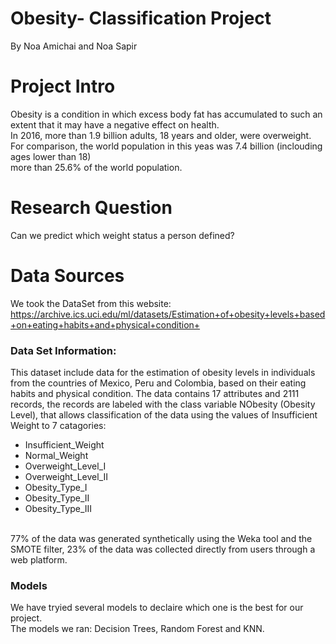 # Obesity- Classification Project
By Noa Amichai and Noa Sapir

# Project Intro 
Obesity is a condition in which excess body fat has accumulated to such an extent that it may have a negative effect on health.
<br> In 2016, more than 1.9 billion adults, 18 years and older, were overweight. For comparison, the world population in this yeas was 7.4 billion (inclouding ages lower than 18) <br>
more than 25.6% of the world population.

# Research Question
Can we predict which weight status a person defined? 

# Data Sources
We took the DataSet from this website:
https://archive.ics.uci.edu/ml/datasets/Estimation+of+obesity+levels+based+on+eating+habits+and+physical+condition+

### Data Set Information:
This dataset include data for the estimation of obesity levels in individuals from the countries of Mexico, Peru and Colombia, based on their eating habits and physical condition. The data contains 17 attributes and 2111 records, the records are labeled with the class variable NObesity (Obesity Level), that allows classification of the data using the values of Insufficient Weight to 7 catagories: 
<ul> 
  <li> Insufficient_Weight </li>
<li> Normal_Weight </li>
<li> Overweight_Level_I </li>
<li> Overweight_Level_II </li>
<li> Obesity_Type_I </li>
<li> Obesity_Type_II </li>
<li> Obesity_Type_III </ul> 
<br>
77% of the data was generated synthetically using the Weka tool and the SMOTE filter, 23% of the data was collected directly from users through a web platform.

### Models
We have tryied several models to declaire which one is the best for our project.<br> 
The models we ran:
Decision Trees, Random Forest and KNN.


